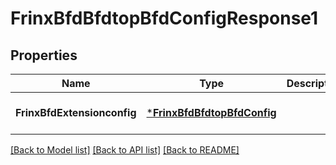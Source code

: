 # FrinxBfdBfdtopBfdConfigResponse1

## Properties
Name | Type | Description | Notes
------------ | ------------- | ------------- | -------------
**FrinxBfdExtensionconfig** | [***FrinxBfdBfdtopBfdConfig**](frinx.bfd.bfdtop.bfd.Config.md) |  | [optional] [default to null]

[[Back to Model list]](../README.md#documentation-for-models) [[Back to API list]](../README.md#documentation-for-api-endpoints) [[Back to README]](../README.md)


